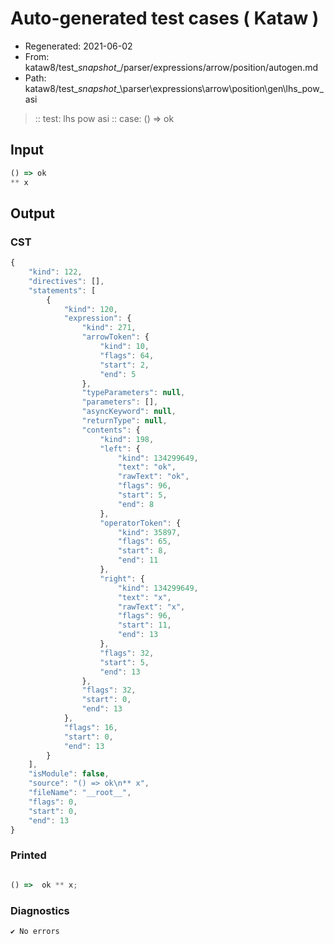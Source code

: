 # Auto-generated test cases ( Kataw )
- Regenerated: 2021-06-02
- From: kataw8/test\__snapshot__/parser/expressions/arrow/position/autogen.md
- Path: kataw8/test\__snapshot__\parser\expressions\arrow\position\gen\lhs_pow_asi
> :: test: lhs pow asi
> :: case: () => ok
## Input

`````js
() => ok
** x
`````
## Output

### CST

```javascript
{
    "kind": 122,
    "directives": [],
    "statements": [
        {
            "kind": 120,
            "expression": {
                "kind": 271,
                "arrowToken": {
                    "kind": 10,
                    "flags": 64,
                    "start": 2,
                    "end": 5
                },
                "typeParameters": null,
                "parameters": [],
                "asyncKeyword": null,
                "returnType": null,
                "contents": {
                    "kind": 198,
                    "left": {
                        "kind": 134299649,
                        "text": "ok",
                        "rawText": "ok",
                        "flags": 96,
                        "start": 5,
                        "end": 8
                    },
                    "operatorToken": {
                        "kind": 35897,
                        "flags": 65,
                        "start": 8,
                        "end": 11
                    },
                    "right": {
                        "kind": 134299649,
                        "text": "x",
                        "rawText": "x",
                        "flags": 96,
                        "start": 11,
                        "end": 13
                    },
                    "flags": 32,
                    "start": 5,
                    "end": 13
                },
                "flags": 32,
                "start": 0,
                "end": 13
            },
            "flags": 16,
            "start": 0,
            "end": 13
        }
    ],
    "isModule": false,
    "source": "() => ok\n** x",
    "fileName": "__root__",
    "flags": 0,
    "start": 0,
    "end": 13
}
```

### Printed

```javascript

() =>  ok ** x;
```

### Diagnostics

```javascript
✔ No errors
```

